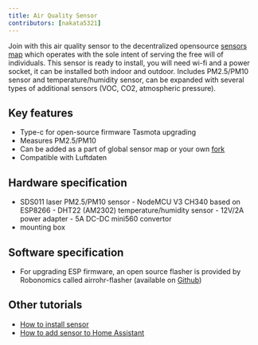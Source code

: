 ```yaml
---
title: Air Quality Sensor
contributors: [nakata5321]
---
```


Join with this air quality sensor to the decentralized opensource [sensors map](https://sensors.robonomics.network/#/) which operates with the sole intent of serving the free will of individuals. This sensor is ready to install, you will need wi-fi and a power socket, it can be installed both indoor and outdoor. Includes PM2.5/PM10 sensor and temperature/humidity sensor, can be expanded with several types of additional sensors (VOC, CO2, atmospheric pressure).

## Key features

- Type-c for open-source firmware Tasmota upgrading
- Measures PM2.5/PM10
- Can be added as a part of global sensor map or your own [fork](https://github.com/airalab/sensors.robonomics.network)
- Compatible with Luftdaten

## Hardware specification

- SDS011 laser PM2.5/PM10 sensor
- NodeMCU V3 CH340 based on ESP8266
- DHT22 (AM2302) temperature/humidity sensor
- 12V/2А power adapter
- 5A DC-DC mini560 convertor
- mounting box

## Software specification

- For upgrading ESP firmware, an open source flasher is provided by Robonomics called airrohr-flasher (available on [Github](https://github.com/airalab/sensors-connectivity/releases))

## Other tutorials
- [How to install sensor](https://wiki.robonomics.network/docs/sds-sensor-connect/)
- [How to add sensor to Home Assistant](https://wiki.robonomics.network/docs/sds-sensor-hass/#installation)
